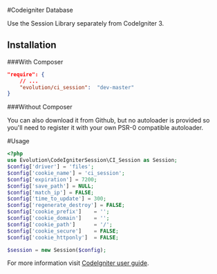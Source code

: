 #Codeigniter Database

Use the Session Library separately from CodeIgniter 3.

## Installation

###With Composer
```json
"require": {
    // ...
    "evolution/ci_session":  "dev-master"
}
```

###Without Composer

You can also download it from Github, but no autoloader is provided so you'll need to register it with your own PSR-0 compatible autoloader.

#Usage
```php
<?php
use Evolution\CodeIgniterSession\CI_Session as Session;
$config['driver'] = 'files';
$config['cookie_name'] = 'ci_session';
$config['expiration'] = 7200;
$config['save_path'] = NULL;
$config['match_ip'] = FALSE;
$config['time_to_update'] = 300;
$config['regenerate_destroy'] = FALSE;
$config['cookie_prefix']	= '';
$config['cookie_domain']	= '';
$config['cookie_path']		= '/';
$config['cookie_secure']	= FALSE;
$config['cookie_httponly'] 	= FALSE;

$session = new Session($config);
```
For more information visit <a href="http://www.codeigniter.com/userguide3/libraries/sessions.html">CodeIgniter user guide</a>.
